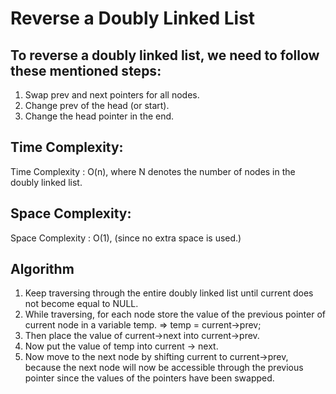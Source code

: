 # Reverse a Doubly Linked List

## To reverse a doubly linked list, we need to follow these mentioned steps:
1. Swap prev and next pointers for all nodes.
2. Change prev of the head (or start).
3. Change the head pointer in the end.

## Time Complexity:
Time Complexity : O(n), where N denotes the number of nodes in the doubly linked list.

## Space Complexity:
Space Complexity : O(1), (since no extra space is used.)

## Algorithm
1. Keep traversing through the entire doubly linked list until current does not become equal to NULL.
2. While traversing, for each node store the value of the previous pointer of current node in a variable temp. => temp = current->prev;
3. Then place the value of current->next into current->prev.
4. Now put the value of temp into current -> next.
5. Now move to the next node by shifting current to current->prev, because the next node will now be accessible through the previous pointer since the values of the pointers have been swapped.
